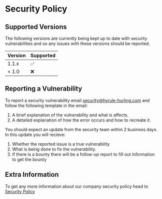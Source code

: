 # Security Policy

## Supported Versions

The following versions are currently being kept up to date with security vulnerabilities and so any issues with these versions should be reported.

| Version | Supported          |
| ------- | ------------------ |
| 1.1.x   | :white_check_mark: |
| < 1.0   | :x:                |

## Reporting a Vulnerability

To report a security vulnerability email security@hyrule-hurling.com and follow the following template in the email:

1. A brief explanation of the vulnerability and what is affects.
2. A detailed explanation of how the error occurs and how to recreate it.

You should expect an update from the security team within 2 business days.
In this update you will recieve: 
1. Whether the reported issue is a true vulnerability
2. What is being done to fix the vulnerability.
3. If there is a bounty there will be a follow-up report to fill out information to get the bounty

## Extra Information

To get any more information about our company security policy head to [Security Policy](https://www.google.ie/)


